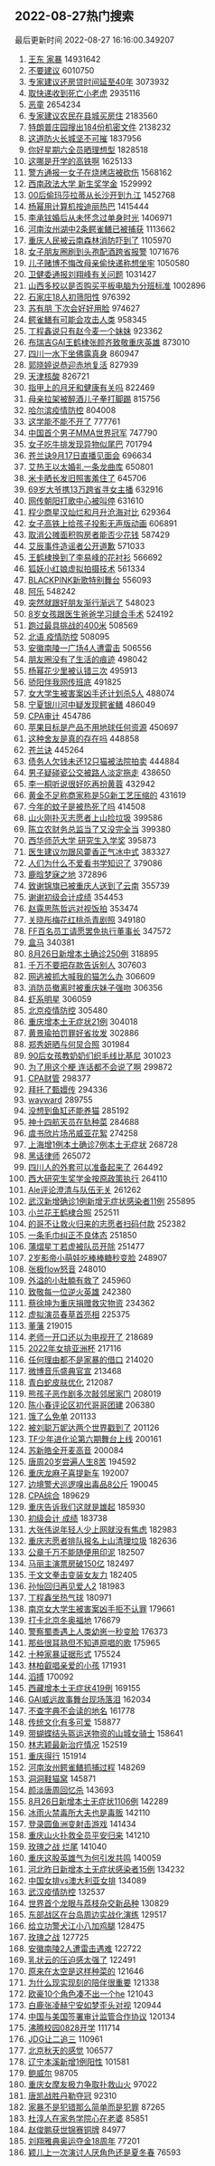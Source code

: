 ## 2022-08-27热门搜索 
最后更新时间 2022-08-27 16:16:00.349207 
1. [王东 家暴](https://s.weibo.com/weibo?q=%E7%8E%8B%E4%B8%9C%20%E5%AE%B6%E6%9A%B4&Refer=top) 14931642
1. [不要建议](https://s.weibo.com/weibo?q=%E4%B8%8D%E8%A6%81%E5%BB%BA%E8%AE%AE&Refer=top) 6010750
1. [专家建议还房贷时间延至40年](https://s.weibo.com/weibo?q=%23%E4%B8%93%E5%AE%B6%E5%BB%BA%E8%AE%AE%E8%BF%98%E6%88%BF%E8%B4%B7%E6%97%B6%E9%97%B4%E5%BB%B6%E8%87%B340%E5%B9%B4%23&Refer=top) 3073932
1. [取快递收到死亡小老虎](https://s.weibo.com/weibo?q=%23%E5%8F%96%E5%BF%AB%E9%80%92%E6%94%B6%E5%88%B0%E6%AD%BB%E4%BA%A1%E5%B0%8F%E8%80%81%E8%99%8E%23&Refer=top) 2935116
1. [恶童](https://s.weibo.com/weibo?q=%E6%81%B6%E7%AB%A5&Refer=top) 2654234
1. [专家建议农民在县城买房住](https://s.weibo.com/weibo?q=%23%E4%B8%93%E5%AE%B6%E5%BB%BA%E8%AE%AE%E5%86%9C%E6%B0%91%E5%9C%A8%E5%8E%BF%E5%9F%8E%E4%B9%B0%E6%88%BF%E4%BD%8F%23&Refer=top) 2183560
1. [特朗普庄园搜出184份机密文件](https://s.weibo.com/weibo?q=%23%E7%89%B9%E6%9C%97%E6%99%AE%E5%BA%84%E5%9B%AD%E6%90%9C%E5%87%BA184%E4%BB%BD%E6%9C%BA%E5%AF%86%E6%96%87%E4%BB%B6%23&Refer=top) 2138232
1. [这道防火长城坚不可摧](https://s.weibo.com/weibo?q=%23%E8%BF%99%E9%81%93%E9%98%B2%E7%81%AB%E9%95%BF%E5%9F%8E%E5%9D%9A%E4%B8%8D%E5%8F%AF%E6%91%A7%23&Refer=top) 1837956
1. [你好星期六全员晒理想型](https://s.weibo.com/weibo?q=%23%E4%BD%A0%E5%A5%BD%E6%98%9F%E6%9C%9F%E5%85%AD%E5%85%A8%E5%91%98%E6%99%92%E7%90%86%E6%83%B3%E5%9E%8B%23&Refer=top) 1828518
1. [这哪是开学的高铁啊](https://s.weibo.com/weibo?q=%23%E8%BF%99%E5%93%AA%E6%98%AF%E5%BC%80%E5%AD%A6%E7%9A%84%E9%AB%98%E9%93%81%E5%95%8A%23&Refer=top) 1625133
1. [警方通报一女子在烧烤店被砍伤](https://s.weibo.com/weibo?q=%23%E8%AD%A6%E6%96%B9%E9%80%9A%E6%8A%A5%E4%B8%80%E5%A5%B3%E5%AD%90%E5%9C%A8%E7%83%A7%E7%83%A4%E5%BA%97%E8%A2%AB%E7%A0%8D%E4%BC%A4%23&Refer=top) 1568162
1. [西南政法大学 新生奖学金](https://s.weibo.com/weibo?q=%E8%A5%BF%E5%8D%97%E6%94%BF%E6%B3%95%E5%A4%A7%E5%AD%A6%20%E6%96%B0%E7%94%9F%E5%A5%96%E5%AD%A6%E9%87%91&Refer=top) 1529992
1. [00后偷玛莎拉蒂从长沙开到九江](https://s.weibo.com/weibo?q=%2300%E5%90%8E%E5%81%B7%E7%8E%9B%E8%8E%8E%E6%8B%89%E8%92%82%E4%BB%8E%E9%95%BF%E6%B2%99%E5%BC%80%E5%88%B0%E4%B9%9D%E6%B1%9F%23&Refer=top) 1452768
1. [杨幂用计算机按迪丽热巴](https://s.weibo.com/weibo?q=%23%E6%9D%A8%E5%B9%82%E7%94%A8%E8%AE%A1%E7%AE%97%E6%9C%BA%E6%8C%89%E8%BF%AA%E4%B8%BD%E7%83%AD%E5%B7%B4%23&Refer=top) 1415444
1. [李承铉婚后从未怀念过单身时光](https://s.weibo.com/weibo?q=%23%E6%9D%8E%E6%89%BF%E9%93%89%E5%A9%9A%E5%90%8E%E4%BB%8E%E6%9C%AA%E6%80%80%E5%BF%B5%E8%BF%87%E5%8D%95%E8%BA%AB%E6%97%B6%E5%85%89%23&Refer=top) 1406971
1. [河南汝州湖中2条鳄雀鳝已被捕获](https://s.weibo.com/weibo?q=%23%E6%B2%B3%E5%8D%97%E6%B1%9D%E5%B7%9E%E6%B9%96%E4%B8%AD2%E6%9D%A1%E9%B3%84%E9%9B%80%E9%B3%9D%E5%B7%B2%E8%A2%AB%E6%8D%95%E8%8E%B7%23&Refer=top) 1113662
1. [重庆人民被云南森林消防吓到了](https://s.weibo.com/weibo?q=%23%E9%87%8D%E5%BA%86%E4%BA%BA%E6%B0%91%E8%A2%AB%E4%BA%91%E5%8D%97%E6%A3%AE%E6%9E%97%E6%B6%88%E9%98%B2%E5%90%93%E5%88%B0%E4%BA%86%23&Refer=top) 1105970
1. [女子朋友圈刷到头孢配酒跨省报警](https://s.weibo.com/weibo?q=%23%E5%A5%B3%E5%AD%90%E6%9C%8B%E5%8F%8B%E5%9C%88%E5%88%B7%E5%88%B0%E5%A4%B4%E5%AD%A2%E9%85%8D%E9%85%92%E8%B7%A8%E7%9C%81%E6%8A%A5%E8%AD%A6%23&Refer=top) 1071676
1. [儿子赌博不悔改母亲偷快递称想坐牢](https://s.weibo.com/weibo?q=%23%E5%84%BF%E5%AD%90%E8%B5%8C%E5%8D%9A%E4%B8%8D%E6%82%94%E6%94%B9%E6%AF%8D%E4%BA%B2%E5%81%B7%E5%BF%AB%E9%80%92%E7%A7%B0%E6%83%B3%E5%9D%90%E7%89%A2%23&Refer=top) 1050580
1. [卫健委通报刘翔峰有关问题](https://s.weibo.com/weibo?q=%23%E5%8D%AB%E5%81%A5%E5%A7%94%E9%80%9A%E6%8A%A5%E5%88%98%E7%BF%94%E5%B3%B0%E6%9C%89%E5%85%B3%E9%97%AE%E9%A2%98%23&Refer=top) 1031427
1. [山西多校以是否购买平板电脑为分班标准](https://s.weibo.com/weibo?q=%23%E5%B1%B1%E8%A5%BF%E5%A4%9A%E6%A0%A1%E4%BB%A5%E6%98%AF%E5%90%A6%E8%B4%AD%E4%B9%B0%E5%B9%B3%E6%9D%BF%E7%94%B5%E8%84%91%E4%B8%BA%E5%88%86%E7%8F%AD%E6%A0%87%E5%87%86%23&Refer=top) 1002896
1. [石家庄18人初筛阳性](https://s.weibo.com/weibo?q=%E7%9F%B3%E5%AE%B6%E5%BA%8418%E4%BA%BA%E5%88%9D%E7%AD%9B%E9%98%B3%E6%80%A7&Refer=top) 976392
1. [苏有朋 下次会好好用脸](https://s.weibo.com/weibo?q=%E8%8B%8F%E6%9C%89%E6%9C%8B%20%E4%B8%8B%E6%AC%A1%E4%BC%9A%E5%A5%BD%E5%A5%BD%E7%94%A8%E8%84%B8&Refer=top) 974627
1. [鳄雀鳝有可能会攻击人类](https://s.weibo.com/weibo?q=%23%E9%B3%84%E9%9B%80%E9%B3%9D%E6%9C%89%E5%8F%AF%E8%83%BD%E4%BC%9A%E6%94%BB%E5%87%BB%E4%BA%BA%E7%B1%BB%23&Refer=top) 958345
1. [丁程鑫说只有赵今麦一个妹妹](https://s.weibo.com/weibo?q=%23%E4%B8%81%E7%A8%8B%E9%91%AB%E8%AF%B4%E5%8F%AA%E6%9C%89%E8%B5%B5%E4%BB%8A%E9%BA%A6%E4%B8%80%E4%B8%AA%E5%A6%B9%E5%A6%B9%23&Refer=top) 923362
1. [布瑞吉GAI王鹤棣张颜齐致敬重庆英雄](https://s.weibo.com/weibo?q=%23%E5%B8%83%E7%91%9E%E5%90%89GAI%E7%8E%8B%E9%B9%A4%E6%A3%A3%E5%BC%A0%E9%A2%9C%E9%BD%90%E8%87%B4%E6%95%AC%E9%87%8D%E5%BA%86%E8%8B%B1%E9%9B%84%23&Refer=top) 873010
1. [四川一水下坐佛露真身](https://s.weibo.com/weibo?q=%23%E5%9B%9B%E5%B7%9D%E4%B8%80%E6%B0%B4%E4%B8%8B%E5%9D%90%E4%BD%9B%E9%9C%B2%E7%9C%9F%E8%BA%AB%23&Refer=top) 860947
1. [郭晓婷说恭迎赤地复活](https://s.weibo.com/weibo?q=%23%E9%83%AD%E6%99%93%E5%A9%B7%E8%AF%B4%E6%81%AD%E8%BF%8E%E8%B5%A4%E5%9C%B0%E5%A4%8D%E6%B4%BB%23&Refer=top) 827939
1. [天津核酸](https://s.weibo.com/weibo?q=%E5%A4%A9%E6%B4%A5%E6%A0%B8%E9%85%B8&Refer=top) 826721
1. [指甲上的月牙和健康有关吗](https://s.weibo.com/weibo?q=%23%E6%8C%87%E7%94%B2%E4%B8%8A%E7%9A%84%E6%9C%88%E7%89%99%E5%92%8C%E5%81%A5%E5%BA%B7%E6%9C%89%E5%85%B3%E5%90%97%23&Refer=top) 822469
1. [母亲拉架被醉酒儿子拳打脚踢](https://s.weibo.com/weibo?q=%23%E6%AF%8D%E4%BA%B2%E6%8B%89%E6%9E%B6%E8%A2%AB%E9%86%89%E9%85%92%E5%84%BF%E5%AD%90%E6%8B%B3%E6%89%93%E8%84%9A%E8%B8%A2%23&Refer=top) 815756
1. [哈尔滨疫情防控](https://s.weibo.com/weibo?q=%E5%93%88%E5%B0%94%E6%BB%A8%E7%96%AB%E6%83%85%E9%98%B2%E6%8E%A7&Refer=top) 804008
1. [这学能不能不开了](https://s.weibo.com/weibo?q=%23%E8%BF%99%E5%AD%A6%E8%83%BD%E4%B8%8D%E8%83%BD%E4%B8%8D%E5%BC%80%E4%BA%86%23&Refer=top) 777761
1. [中国首个男子MMA世界冠军](https://s.weibo.com/weibo?q=%23%E4%B8%AD%E5%9B%BD%E9%A6%96%E4%B8%AA%E7%94%B7%E5%AD%90MMA%E4%B8%96%E7%95%8C%E5%86%A0%E5%86%9B%23&Refer=top) 747790
1. [女子吃牛排发现异物似尾巴](https://s.weibo.com/weibo?q=%23%E5%A5%B3%E5%AD%90%E5%90%83%E7%89%9B%E6%8E%92%E5%8F%91%E7%8E%B0%E5%BC%82%E7%89%A9%E4%BC%BC%E5%B0%BE%E5%B7%B4%23&Refer=top) 701794
1. [苍兰诀9月17日直播见面会](https://s.weibo.com/weibo?q=%23%E8%8B%8D%E5%85%B0%E8%AF%809%E6%9C%8817%E6%97%A5%E7%9B%B4%E6%92%AD%E8%A7%81%E9%9D%A2%E4%BC%9A%23&Refer=top) 696634
1. [艾热王以太婚礼一条龙曲库](https://s.weibo.com/weibo?q=%23%E8%89%BE%E7%83%AD%E7%8E%8B%E4%BB%A5%E5%A4%AA%E5%A9%9A%E7%A4%BC%E4%B8%80%E6%9D%A1%E9%BE%99%E6%9B%B2%E5%BA%93%23&Refer=top) 650801
1. [米卡晒长发旧照害羞住了](https://s.weibo.com/weibo?q=%23%E7%B1%B3%E5%8D%A1%E6%99%92%E9%95%BF%E5%8F%91%E6%97%A7%E7%85%A7%E5%AE%B3%E7%BE%9E%E4%BD%8F%E4%BA%86%23&Refer=top) 645706
1. [69岁大爷携13万跨省寻女主播](https://s.weibo.com/weibo?q=%2369%E5%B2%81%E5%A4%A7%E7%88%B7%E6%90%BA13%E4%B8%87%E8%B7%A8%E7%9C%81%E5%AF%BB%E5%A5%B3%E4%B8%BB%E6%92%AD%23&Refer=top) 632916
1. [网传朝阳打歌中心被叫停](https://s.weibo.com/weibo?q=%23%E7%BD%91%E4%BC%A0%E6%9C%9D%E9%98%B3%E6%89%93%E6%AD%8C%E4%B8%AD%E5%BF%83%E8%A2%AB%E5%8F%AB%E5%81%9C%23&Refer=top) 631610
1. [程少商星汉灿烂和月升沧海对比](https://s.weibo.com/weibo?q=%23%E7%A8%8B%E5%B0%91%E5%95%86%E6%98%9F%E6%B1%89%E7%81%BF%E7%83%82%E5%92%8C%E6%9C%88%E5%8D%87%E6%B2%A7%E6%B5%B7%E5%AF%B9%E6%AF%94%23&Refer=top) 629364
1. [女子高铁上给孩子投影无声版动画](https://s.weibo.com/weibo?q=%23%E5%A5%B3%E5%AD%90%E9%AB%98%E9%93%81%E4%B8%8A%E7%BB%99%E5%AD%A9%E5%AD%90%E6%8A%95%E5%BD%B1%E6%97%A0%E5%A3%B0%E7%89%88%E5%8A%A8%E7%94%BB%23&Refer=top) 606891
1. [取消公摊面积购房者能否少花钱](https://s.weibo.com/weibo?q=%23%E5%8F%96%E6%B6%88%E5%85%AC%E6%91%8A%E9%9D%A2%E7%A7%AF%E8%B4%AD%E6%88%BF%E8%80%85%E8%83%BD%E5%90%A6%E5%B0%91%E8%8A%B1%E9%92%B1%23&Refer=top) 587429
1. [艾辰事件造谣者公开道歉](https://s.weibo.com/weibo?q=%23%E8%89%BE%E8%BE%B0%E4%BA%8B%E4%BB%B6%E9%80%A0%E8%B0%A3%E8%80%85%E5%85%AC%E5%BC%80%E9%81%93%E6%AD%89%23&Refer=top) 571033
1. [王鹤棣换到了李易峰的花衬衫](https://s.weibo.com/weibo?q=%23%E7%8E%8B%E9%B9%A4%E6%A3%A3%E6%8D%A2%E5%88%B0%E4%BA%86%E6%9D%8E%E6%98%93%E5%B3%B0%E7%9A%84%E8%8A%B1%E8%A1%AC%E8%A1%AB%23&Refer=top) 566692
1. [狐妖小红娘虚拟拍摄技术](https://s.weibo.com/weibo?q=%23%E7%8B%90%E5%A6%96%E5%B0%8F%E7%BA%A2%E5%A8%98%E8%99%9A%E6%8B%9F%E6%8B%8D%E6%91%84%E6%8A%80%E6%9C%AF%23&Refer=top) 561334
1. [BLACKPINK新歌特别舞台](https://s.weibo.com/weibo?q=%23BLACKPINK%E6%96%B0%E6%AD%8C%E7%89%B9%E5%88%AB%E8%88%9E%E5%8F%B0%23&Refer=top) 556093
1. [阿乐](https://s.weibo.com/weibo?q=%E9%98%BF%E4%B9%90&Refer=top) 548242
1. [突然就跟好朋友渐行渐远了](https://s.weibo.com/weibo?q=%23%E7%AA%81%E7%84%B6%E5%B0%B1%E8%B7%9F%E5%A5%BD%E6%9C%8B%E5%8F%8B%E6%B8%90%E8%A1%8C%E6%B8%90%E8%BF%9C%E4%BA%86%23&Refer=top) 548023
1. [8岁女孩跟医生爸爸学习缝合手术](https://s.weibo.com/weibo?q=%238%E5%B2%81%E5%A5%B3%E5%AD%A9%E8%B7%9F%E5%8C%BB%E7%94%9F%E7%88%B8%E7%88%B8%E5%AD%A6%E4%B9%A0%E7%BC%9D%E5%90%88%E6%89%8B%E6%9C%AF%23&Refer=top) 524192
1. [跑过最具挑战的400米](https://s.weibo.com/weibo?q=%23%E8%B7%91%E8%BF%87%E6%9C%80%E5%85%B7%E6%8C%91%E6%88%98%E7%9A%84400%E7%B1%B3%23&Refer=top) 508569
1. [北语 疫情防控](https://s.weibo.com/weibo?q=%E5%8C%97%E8%AF%AD%20%E7%96%AB%E6%83%85%E9%98%B2%E6%8E%A7&Refer=top) 508095
1. [安徽南陵一广场4人遭雷击](https://s.weibo.com/weibo?q=%23%E5%AE%89%E5%BE%BD%E5%8D%97%E9%99%B5%E4%B8%80%E5%B9%BF%E5%9C%BA4%E4%BA%BA%E9%81%AD%E9%9B%B7%E5%87%BB%23&Refer=top) 506556
1. [朋友圈没有了生活的痕迹](https://s.weibo.com/weibo?q=%23%E6%9C%8B%E5%8F%8B%E5%9C%88%E6%B2%A1%E6%9C%89%E4%BA%86%E7%94%9F%E6%B4%BB%E7%9A%84%E7%97%95%E8%BF%B9%23&Refer=top) 498042
1. [杨幂花少里被认错三次](https://s.weibo.com/weibo?q=%23%E6%9D%A8%E5%B9%82%E8%8A%B1%E5%B0%91%E9%87%8C%E8%A2%AB%E8%AE%A4%E9%94%99%E4%B8%89%E6%AC%A1%23&Refer=top) 495913
1. [骄阳伴我网传班底](https://s.weibo.com/weibo?q=%23%E9%AA%84%E9%98%B3%E4%BC%B4%E6%88%91%E7%BD%91%E4%BC%A0%E7%8F%AD%E5%BA%95%23&Refer=top) 491825
1. [女大学生被害案凶手还计划杀5人](https://s.weibo.com/weibo?q=%23%E5%A5%B3%E5%A4%A7%E5%AD%A6%E7%94%9F%E8%A2%AB%E5%AE%B3%E6%A1%88%E5%87%B6%E6%89%8B%E8%BF%98%E8%AE%A1%E5%88%92%E6%9D%805%E4%BA%BA%23&Refer=top) 488074
1. [宁夏银川河中疑发现鳄雀鳝](https://s.weibo.com/weibo?q=%23%E5%AE%81%E5%A4%8F%E9%93%B6%E5%B7%9D%E6%B2%B3%E4%B8%AD%E7%96%91%E5%8F%91%E7%8E%B0%E9%B3%84%E9%9B%80%E9%B3%9D%23&Refer=top) 486049
1. [CPA审计](https://s.weibo.com/weibo?q=CPA%E5%AE%A1%E8%AE%A1&Refer=top) 454786
1. [苹果目标是产品不用地球任何资源](https://s.weibo.com/weibo?q=%23%E8%8B%B9%E6%9E%9C%E7%9B%AE%E6%A0%87%E6%98%AF%E4%BA%A7%E5%93%81%E4%B8%8D%E7%94%A8%E5%9C%B0%E7%90%83%E4%BB%BB%E4%BD%95%E8%B5%84%E6%BA%90%23&Refer=top) 450697
1. [这种舍友是真的存在吗](https://s.weibo.com/weibo?q=%23%E8%BF%99%E7%A7%8D%E8%88%8D%E5%8F%8B%E6%98%AF%E7%9C%9F%E7%9A%84%E5%AD%98%E5%9C%A8%E5%90%97%23&Refer=top) 448858
1. [苍兰诀](https://s.weibo.com/weibo?q=%E8%8B%8D%E5%85%B0%E8%AF%80&Refer=top) 445264
1. [债务人欠钱未还12只猫被法院拍卖](https://s.weibo.com/weibo?q=%23%E5%80%BA%E5%8A%A1%E4%BA%BA%E6%AC%A0%E9%92%B1%E6%9C%AA%E8%BF%9812%E5%8F%AA%E7%8C%AB%E8%A2%AB%E6%B3%95%E9%99%A2%E6%8B%8D%E5%8D%96%23&Refer=top) 444884
1. [男子疑碰瓷公交被路人淡定拖走](https://s.weibo.com/weibo?q=%23%E7%94%B7%E5%AD%90%E7%96%91%E7%A2%B0%E7%93%B7%E5%85%AC%E4%BA%A4%E8%A2%AB%E8%B7%AF%E4%BA%BA%E6%B7%A1%E5%AE%9A%E6%8B%96%E8%B5%B0%23&Refer=top) 438650
1. [李一桐听说很好吃再扮黄蓉](https://s.weibo.com/weibo?q=%23%E6%9D%8E%E4%B8%80%E6%A1%90%E5%90%AC%E8%AF%B4%E5%BE%88%E5%A5%BD%E5%90%83%E5%86%8D%E6%89%AE%E9%BB%84%E8%93%89%23&Refer=top) 432942
1. [黄金不足称商家称是5G新工艺压缩的](https://s.weibo.com/weibo?q=%23%E9%BB%84%E9%87%91%E4%B8%8D%E8%B6%B3%E7%A7%B0%E5%95%86%E5%AE%B6%E7%A7%B0%E6%98%AF5G%E6%96%B0%E5%B7%A5%E8%89%BA%E5%8E%8B%E7%BC%A9%E7%9A%84%23&Refer=top) 431619
1. [今年的蚊子是被热死了吗](https://s.weibo.com/weibo?q=%23%E4%BB%8A%E5%B9%B4%E7%9A%84%E8%9A%8A%E5%AD%90%E6%98%AF%E8%A2%AB%E7%83%AD%E6%AD%BB%E4%BA%86%E5%90%97%23&Refer=top) 414508
1. [山火刚扑灭志愿者上山捡垃圾](https://s.weibo.com/weibo?q=%23%E5%B1%B1%E7%81%AB%E5%88%9A%E6%89%91%E7%81%AD%E5%BF%97%E6%84%BF%E8%80%85%E4%B8%8A%E5%B1%B1%E6%8D%A1%E5%9E%83%E5%9C%BE%23&Refer=top) 399586
1. [陈立农财务总监当了又没完全当](https://s.weibo.com/weibo?q=%23%E9%99%88%E7%AB%8B%E5%86%9C%E8%B4%A2%E5%8A%A1%E6%80%BB%E7%9B%91%E5%BD%93%E4%BA%86%E5%8F%88%E6%B2%A1%E5%AE%8C%E5%85%A8%E5%BD%93%23&Refer=top) 399380
1. [西华师范大学 研究生入学奖](https://s.weibo.com/weibo?q=%E8%A5%BF%E5%8D%8E%E5%B8%88%E8%8C%83%E5%A4%A7%E5%AD%A6%20%E7%A0%94%E7%A9%B6%E7%94%9F%E5%85%A5%E5%AD%A6%E5%A5%96&Refer=top) 395873
1. [医生建议勿跟风藿香正气冰中式](https://s.weibo.com/weibo?q=%23%E5%8C%BB%E7%94%9F%E5%BB%BA%E8%AE%AE%E5%8B%BF%E8%B7%9F%E9%A3%8E%E8%97%BF%E9%A6%99%E6%AD%A3%E6%B0%94%E5%86%B0%E4%B8%AD%E5%BC%8F%23&Refer=top) 383327
1. [人们为什么不爱看书学知识了](https://s.weibo.com/weibo?q=%23%E4%BA%BA%E4%BB%AC%E4%B8%BA%E4%BB%80%E4%B9%88%E4%B8%8D%E7%88%B1%E7%9C%8B%E4%B9%A6%E5%AD%A6%E7%9F%A5%E8%AF%86%E4%BA%86%23&Refer=top) 379086
1. [鹿晗梦寐之地](https://s.weibo.com/weibo?q=%23%E9%B9%BF%E6%99%97%E6%A2%A6%E5%AF%90%E4%B9%8B%E5%9C%B0%23&Refer=top) 372896
1. [致谢锦旗已被重庆人送到了云南](https://s.weibo.com/weibo?q=%23%E8%87%B4%E8%B0%A2%E9%94%A6%E6%97%97%E5%B7%B2%E8%A2%AB%E9%87%8D%E5%BA%86%E4%BA%BA%E9%80%81%E5%88%B0%E4%BA%86%E4%BA%91%E5%8D%97%23&Refer=top) 355739
1. [谢谢初级会计成绩](https://s.weibo.com/weibo?q=%23%E8%B0%A2%E8%B0%A2%E5%88%9D%E7%BA%A7%E4%BC%9A%E8%AE%A1%E6%88%90%E7%BB%A9%23&Refer=top) 354453
1. [赵露思陈哲远对视饭拍](https://s.weibo.com/weibo?q=%23%E8%B5%B5%E9%9C%B2%E6%80%9D%E9%99%88%E5%93%B2%E8%BF%9C%E5%AF%B9%E8%A7%86%E9%A5%AD%E6%8B%8D%23&Refer=top) 353474
1. [关晓彤梅花红桃杀青剧照](https://s.weibo.com/weibo?q=%23%E5%85%B3%E6%99%93%E5%BD%A4%E6%A2%85%E8%8A%B1%E7%BA%A2%E6%A1%83%E6%9D%80%E9%9D%92%E5%89%A7%E7%85%A7%23&Refer=top) 349180
1. [FF百名员工请愿罢免执行董事长](https://s.weibo.com/weibo?q=%23FF%E7%99%BE%E5%90%8D%E5%91%98%E5%B7%A5%E8%AF%B7%E6%84%BF%E7%BD%A2%E5%85%8D%E6%89%A7%E8%A1%8C%E8%91%A3%E4%BA%8B%E9%95%BF%23&Refer=top) 347572
1. [盒马](https://s.weibo.com/weibo?q=%E7%9B%92%E9%A9%AC&Refer=top) 340381
1. [8月26日新增本土确诊250例](https://s.weibo.com/weibo?q=%238%E6%9C%8826%E6%97%A5%E6%96%B0%E5%A2%9E%E6%9C%AC%E5%9C%9F%E7%A1%AE%E8%AF%8A250%E4%BE%8B%23&Refer=top) 318895
1. [千万不要把存款告诉别人](https://s.weibo.com/weibo?q=%23%E5%8D%83%E4%B8%87%E4%B8%8D%E8%A6%81%E6%8A%8A%E5%AD%98%E6%AC%BE%E5%91%8A%E8%AF%89%E5%88%AB%E4%BA%BA%23&Refer=top) 307603
1. [网逃被抓大喊我的猫怎么办](https://s.weibo.com/weibo?q=%23%E7%BD%91%E9%80%83%E8%A2%AB%E6%8A%93%E5%A4%A7%E5%96%8A%E6%88%91%E7%9A%84%E7%8C%AB%E6%80%8E%E4%B9%88%E5%8A%9E%23&Refer=top) 306609
1. [消防员撤离时被重庆妹子强吻](https://s.weibo.com/weibo?q=%23%E6%B6%88%E9%98%B2%E5%91%98%E6%92%A4%E7%A6%BB%E6%97%B6%E8%A2%AB%E9%87%8D%E5%BA%86%E5%A6%B9%E5%AD%90%E5%BC%BA%E5%90%BB%23&Refer=top) 306356
1. [虾系明星](https://s.weibo.com/weibo?q=%23%E8%99%BE%E7%B3%BB%E6%98%8E%E6%98%9F%23&Refer=top) 306059
1. [北京疫情防控](https://s.weibo.com/weibo?q=%23%E5%8C%97%E4%BA%AC%E7%96%AB%E6%83%85%E9%98%B2%E6%8E%A7%23&Refer=top) 305480
1. [重庆增本土无症状21例](https://s.weibo.com/weibo?q=%23%E9%87%8D%E5%BA%86%E5%A2%9E%E6%9C%AC%E5%9C%9F%E6%97%A0%E7%97%87%E7%8A%B621%E4%BE%8B%23&Refer=top) 304018
1. [黄景瑜拍罚罪好省妆发](https://s.weibo.com/weibo?q=%23%E9%BB%84%E6%99%AF%E7%91%9C%E6%8B%8D%E7%BD%9A%E7%BD%AA%E5%A5%BD%E7%9C%81%E5%A6%86%E5%8F%91%23&Refer=top) 302886
1. [郑秀妍晒与何炅合照](https://s.weibo.com/weibo?q=%23%E9%83%91%E7%A7%80%E5%A6%8D%E6%99%92%E4%B8%8E%E4%BD%95%E7%82%85%E5%90%88%E7%85%A7%23&Refer=top) 301984
1. [90后女孩教奶奶们织毛线比基尼](https://s.weibo.com/weibo?q=%2390%E5%90%8E%E5%A5%B3%E5%AD%A9%E6%95%99%E5%A5%B6%E5%A5%B6%E4%BB%AC%E7%BB%87%E6%AF%9B%E7%BA%BF%E6%AF%94%E5%9F%BA%E5%B0%BC%23&Refer=top) 301023
1. [为了用这个梗 连话都不会说了啊](https://s.weibo.com/weibo?q=%E4%B8%BA%E4%BA%86%E7%94%A8%E8%BF%99%E4%B8%AA%E6%A2%97%20%E8%BF%9E%E8%AF%9D%E9%83%BD%E4%B8%8D%E4%BC%9A%E8%AF%B4%E4%BA%86%E5%95%8A&Refer=top) 299872
1. [CPA财管](https://s.weibo.com/weibo?q=CPA%E8%B4%A2%E7%AE%A1&Refer=top) 298377
1. [拜托了甄嬛传](https://s.weibo.com/weibo?q=%23%E6%8B%9C%E6%89%98%E4%BA%86%E7%94%84%E5%AC%9B%E4%BC%A0%23&Refer=top) 294336
1. [wayward](https://s.weibo.com/weibo?q=wayward&Refer=top) 289755
1. [没想到鱼缸还能养猫](https://s.weibo.com/weibo?q=%23%E6%B2%A1%E6%83%B3%E5%88%B0%E9%B1%BC%E7%BC%B8%E8%BF%98%E8%83%BD%E5%85%BB%E7%8C%AB%23&Refer=top) 285192
1. [神十四航天员在轨种菜](https://s.weibo.com/weibo?q=%23%E7%A5%9E%E5%8D%81%E5%9B%9B%E8%88%AA%E5%A4%A9%E5%91%98%E5%9C%A8%E8%BD%A8%E7%A7%8D%E8%8F%9C%23&Refer=top) 284688
1. [虞书欣片场吊威亚花絮](https://s.weibo.com/weibo?q=%23%E8%99%9E%E4%B9%A6%E6%AC%A3%E7%89%87%E5%9C%BA%E5%90%8A%E5%A8%81%E4%BA%9A%E8%8A%B1%E7%B5%AE%23&Refer=top) 274258
1. [上海增1例本土确诊7例本土无症状](https://s.weibo.com/weibo?q=%23%E4%B8%8A%E6%B5%B7%E5%A2%9E1%E4%BE%8B%E6%9C%AC%E5%9C%9F%E7%A1%AE%E8%AF%8A7%E4%BE%8B%E6%9C%AC%E5%9C%9F%E6%97%A0%E7%97%87%E7%8A%B6%23&Refer=top) 268728
1. [黑话律师](https://s.weibo.com/weibo?q=%E9%BB%91%E8%AF%9D%E5%BE%8B%E5%B8%88&Refer=top) 265072
1. [四川人的外套可以准备起来了](https://s.weibo.com/weibo?q=%23%E5%9B%9B%E5%B7%9D%E4%BA%BA%E7%9A%84%E5%A4%96%E5%A5%97%E5%8F%AF%E4%BB%A5%E5%87%86%E5%A4%87%E8%B5%B7%E6%9D%A5%E4%BA%86%23&Refer=top) 264492
1. [西大研究生奖学金按原政策执行](https://s.weibo.com/weibo?q=%23%E8%A5%BF%E5%A4%A7%E7%A0%94%E7%A9%B6%E7%94%9F%E5%A5%96%E5%AD%A6%E9%87%91%E6%8C%89%E5%8E%9F%E6%94%BF%E7%AD%96%E6%89%A7%E8%A1%8C%23&Refer=top) 264110
1. [Ale评论澄清与队伍无关](https://s.weibo.com/weibo?q=%23Ale%E8%AF%84%E8%AE%BA%E6%BE%84%E6%B8%85%E4%B8%8E%E9%98%9F%E4%BC%8D%E6%97%A0%E5%85%B3%23&Refer=top) 261262
1. [武汉新增确诊1例新增无症状感染者11例](https://s.weibo.com/weibo?q=%23%E6%AD%A6%E6%B1%89%E6%96%B0%E5%A2%9E%E7%A1%AE%E8%AF%8A1%E4%BE%8B%E6%96%B0%E5%A2%9E%E6%97%A0%E7%97%87%E7%8A%B6%E6%84%9F%E6%9F%93%E8%80%8511%E4%BE%8B%23&Refer=top) 255895
1. [小兰花王鹤棣合照](https://s.weibo.com/weibo?q=%23%E5%B0%8F%E5%85%B0%E8%8A%B1%E7%8E%8B%E9%B9%A4%E6%A3%A3%E5%90%88%E7%85%A7%23&Refer=top) 252511
1. [的哥不让救火归来的志愿者扫码付款](https://s.weibo.com/weibo?q=%23%E7%9A%84%E5%93%A5%E4%B8%8D%E8%AE%A9%E6%95%91%E7%81%AB%E5%BD%92%E6%9D%A5%E7%9A%84%E5%BF%97%E6%84%BF%E8%80%85%E6%89%AB%E7%A0%81%E4%BB%98%E6%AC%BE%23&Refer=top) 252382
1. [一条毛巾纠正不良体态](https://s.weibo.com/weibo?q=%23%E4%B8%80%E6%9D%A1%E6%AF%9B%E5%B7%BE%E7%BA%A0%E6%AD%A3%E4%B8%8D%E8%89%AF%E4%BD%93%E6%80%81%23&Refer=top) 251850
1. [蒲熠星丁若虚被队员开除](https://s.weibo.com/weibo?q=%23%E8%92%B2%E7%86%A0%E6%98%9F%E4%B8%81%E8%8B%A5%E8%99%9A%E8%A2%AB%E9%98%9F%E5%91%98%E5%BC%80%E9%99%A4%23&Refer=top) 251477
1. [2岁影帝小萌娃吃棒棒糖秒变脸](https://s.weibo.com/weibo?q=%232%E5%B2%81%E5%BD%B1%E5%B8%9D%E5%B0%8F%E8%90%8C%E5%A8%83%E5%90%83%E6%A3%92%E6%A3%92%E7%B3%96%E7%A7%92%E5%8F%98%E8%84%B8%23&Refer=top) 248907
1. [张极flow怒音](https://s.weibo.com/weibo?q=%23%E5%BC%A0%E6%9E%81flow%E6%80%92%E9%9F%B3%23&Refer=top) 248010
1. [外溢的小肚腩有救了](https://s.weibo.com/weibo?q=%23%E5%A4%96%E6%BA%A2%E7%9A%84%E5%B0%8F%E8%82%9A%E8%85%A9%E6%9C%89%E6%95%91%E4%BA%86%23&Refer=top) 245960
1. [致敬每一位逆火英雄](https://s.weibo.com/weibo?q=%E8%87%B4%E6%95%AC%E6%AF%8F%E4%B8%80%E4%BD%8D%E9%80%86%E7%81%AB%E8%8B%B1%E9%9B%84&Refer=top) 242380
1. [蔡徐坤为重庆捐赠救灾物资](https://s.weibo.com/weibo?q=%23%E8%94%A1%E5%BE%90%E5%9D%A4%E4%B8%BA%E9%87%8D%E5%BA%86%E6%8D%90%E8%B5%A0%E6%95%91%E7%81%BE%E7%89%A9%E8%B5%84%23&Refer=top) 234362
1. [虚拟演员春草首亮相](https://s.weibo.com/weibo?q=%23%E8%99%9A%E6%8B%9F%E6%BC%94%E5%91%98%E6%98%A5%E8%8D%89%E9%A6%96%E4%BA%AE%E7%9B%B8%23&Refer=top) 225375
1. [董藩](https://s.weibo.com/weibo?q=%E8%91%A3%E8%97%A9&Refer=top) 219015
1. [老师一开口还以为电视开了](https://s.weibo.com/weibo?q=%23%E8%80%81%E5%B8%88%E4%B8%80%E5%BC%80%E5%8F%A3%E8%BF%98%E4%BB%A5%E4%B8%BA%E7%94%B5%E8%A7%86%E5%BC%80%E4%BA%86%23&Refer=top) 218689
1. [2022年女排亚洲杯](https://s.weibo.com/weibo?q=%232022%E5%B9%B4%E5%A5%B3%E6%8E%92%E4%BA%9A%E6%B4%B2%E6%9D%AF%23&Refer=top) 217116
1. [任何理由都不是家暴的借口](https://s.weibo.com/weibo?q=%23%E4%BB%BB%E4%BD%95%E7%90%86%E7%94%B1%E9%83%BD%E4%B8%8D%E6%98%AF%E5%AE%B6%E6%9A%B4%E7%9A%84%E5%80%9F%E5%8F%A3%23&Refer=top) 214020
1. [微博音乐盛典官宣](https://s.weibo.com/weibo?q=%23%E5%BE%AE%E5%8D%9A%E9%9F%B3%E4%B9%90%E7%9B%9B%E5%85%B8%E5%AE%98%E5%AE%A3%23&Refer=top) 213468
1. [青白蛇皮肤优化](https://s.weibo.com/weibo?q=%23%E9%9D%92%E7%99%BD%E8%9B%87%E7%9A%AE%E8%82%A4%E4%BC%98%E5%8C%96%23&Refer=top) 212087
1. [熊孩子恶作剧多次敲邻居家门](https://s.weibo.com/weibo?q=%23%E7%86%8A%E5%AD%A9%E5%AD%90%E6%81%B6%E4%BD%9C%E5%89%A7%E5%A4%9A%E6%AC%A1%E6%95%B2%E9%82%BB%E5%B1%85%E5%AE%B6%E9%97%A8%23&Refer=top) 208019
1. [陈小春评论区初代哥哥团建](https://s.weibo.com/weibo?q=%23%E9%99%88%E5%B0%8F%E6%98%A5%E8%AF%84%E8%AE%BA%E5%8C%BA%E5%88%9D%E4%BB%A3%E5%93%A5%E5%93%A5%E5%9B%A2%E5%BB%BA%23&Refer=top) 206380
1. [饿了么免单](https://s.weibo.com/weibo?q=%E9%A5%BF%E4%BA%86%E4%B9%88%E5%85%8D%E5%8D%95&Refer=top) 201133
1. [被刘聪万妮达两个世界戳到了](https://s.weibo.com/weibo?q=%23%E8%A2%AB%E5%88%98%E8%81%AA%E4%B8%87%E5%A6%AE%E8%BE%BE%E4%B8%A4%E4%B8%AA%E4%B8%96%E7%95%8C%E6%88%B3%E5%88%B0%E4%BA%86%23&Refer=top) 201126
1. [TF少年进化论第六期舞台上线](https://s.weibo.com/weibo?q=%23TF%E5%B0%91%E5%B9%B4%E8%BF%9B%E5%8C%96%E8%AE%BA%E7%AC%AC%E5%85%AD%E6%9C%9F%E8%88%9E%E5%8F%B0%E4%B8%8A%E7%BA%BF%23&Refer=top) 200161
1. [苏新皓全开麦高音](https://s.weibo.com/weibo?q=%23%E8%8B%8F%E6%96%B0%E7%9A%93%E5%85%A8%E5%BC%80%E9%BA%A6%E9%AB%98%E9%9F%B3%23&Refer=top) 200084
1. [唐周20岁尝遍人生8苦](https://s.weibo.com/weibo?q=%23%E5%94%90%E5%91%A820%E5%B2%81%E5%B0%9D%E9%81%8D%E4%BA%BA%E7%94%9F8%E8%8B%A6%23&Refer=top) 194592
1. [重庆龙麻子喜提新车](https://s.weibo.com/weibo?q=%23%E9%87%8D%E5%BA%86%E9%BE%99%E9%BA%BB%E5%AD%90%E5%96%9C%E6%8F%90%E6%96%B0%E8%BD%A6%23&Refer=top) 192007
1. [边境警犬巡逻嗅出毒品8公斤](https://s.weibo.com/weibo?q=%23%E8%BE%B9%E5%A2%83%E8%AD%A6%E7%8A%AC%E5%B7%A1%E9%80%BB%E5%97%85%E5%87%BA%E6%AF%92%E5%93%818%E5%85%AC%E6%96%A4%23&Refer=top) 190045
1. [CPA综合](https://s.weibo.com/weibo?q=CPA%E7%BB%BC%E5%90%88&Refer=top) 189629
1. [重庆告诉我们这就是雄起](https://s.weibo.com/weibo?q=%23%E9%87%8D%E5%BA%86%E5%91%8A%E8%AF%89%E6%88%91%E4%BB%AC%E8%BF%99%E5%B0%B1%E6%98%AF%E9%9B%84%E8%B5%B7%23&Refer=top) 185930
1. [初级会计 成绩](https://s.weibo.com/weibo?q=%E5%88%9D%E7%BA%A7%E4%BC%9A%E8%AE%A1%20%E6%88%90%E7%BB%A9&Refer=top) 183738
1. [大张伟说年轻人少上网就没有焦虑](https://s.weibo.com/weibo?q=%23%E5%A4%A7%E5%BC%A0%E4%BC%9F%E8%AF%B4%E5%B9%B4%E8%BD%BB%E4%BA%BA%E5%B0%91%E4%B8%8A%E7%BD%91%E5%B0%B1%E6%B2%A1%E6%9C%89%E7%84%A6%E8%99%91%23&Refer=top) 182983
1. [重庆志愿者排队报名上山清理垃圾](https://s.weibo.com/weibo?q=%23%E9%87%8D%E5%BA%86%E5%BF%97%E6%84%BF%E8%80%85%E6%8E%92%E9%98%9F%E6%8A%A5%E5%90%8D%E4%B8%8A%E5%B1%B1%E6%B8%85%E7%90%86%E5%9E%83%E5%9C%BE%23&Refer=top) 182636
1. [公章千万不能随便用印泥](https://s.weibo.com/weibo?q=%23%E5%85%AC%E7%AB%A0%E5%8D%83%E4%B8%87%E4%B8%8D%E8%83%BD%E9%9A%8F%E4%BE%BF%E7%94%A8%E5%8D%B0%E6%B3%A5%23&Refer=top) 182507
1. [马丽主演票房破150亿](https://s.weibo.com/weibo?q=%23%E9%A9%AC%E4%B8%BD%E4%B8%BB%E6%BC%94%E7%A5%A8%E6%88%BF%E7%A0%B4150%E4%BA%BF%23&Refer=top) 182497
1. [于文文拳击变装女友力](https://s.weibo.com/weibo?q=%23%E4%BA%8E%E6%96%87%E6%96%87%E6%8B%B3%E5%87%BB%E5%8F%98%E8%A3%85%E5%A5%B3%E5%8F%8B%E5%8A%9B%23&Refer=top) 182405
1. [孙怡回归再见爱人2](https://s.weibo.com/weibo?q=%23%E5%AD%99%E6%80%A1%E5%9B%9E%E5%BD%92%E5%86%8D%E8%A7%81%E7%88%B1%E4%BA%BA2%23&Refer=top) 181983
1. [丁程鑫坐热气球](https://s.weibo.com/weibo?q=%23%E4%B8%81%E7%A8%8B%E9%91%AB%E5%9D%90%E7%83%AD%E6%B0%94%E7%90%83%23&Refer=top) 180971
1. [南京女大学生被害案凶手拒不认罪](https://s.weibo.com/weibo?q=%23%E5%8D%97%E4%BA%AC%E5%A5%B3%E5%A4%A7%E5%AD%A6%E7%94%9F%E8%A2%AB%E5%AE%B3%E6%A1%88%E5%87%B6%E6%89%8B%E6%8B%92%E4%B8%8D%E8%AE%A4%E7%BD%AA%23&Refer=top) 179661
1. [打卡北京冬奥福地](https://s.weibo.com/weibo?q=%23%E6%89%93%E5%8D%A1%E5%8C%97%E4%BA%AC%E5%86%AC%E5%A5%A5%E7%A6%8F%E5%9C%B0%23&Refer=top) 176679
1. [警察蜀黍遇上人类幼崽一秒变脸](https://s.weibo.com/weibo?q=%23%E8%AD%A6%E5%AF%9F%E8%9C%80%E9%BB%8D%E9%81%87%E4%B8%8A%E4%BA%BA%E7%B1%BB%E5%B9%BC%E5%B4%BD%E4%B8%80%E7%A7%92%E5%8F%98%E8%84%B8%23&Refer=top) 176373
1. [那些很耳熟但不知道原唱的歌](https://s.weibo.com/weibo?q=%23%E9%82%A3%E4%BA%9B%E5%BE%88%E8%80%B3%E7%86%9F%E4%BD%86%E4%B8%8D%E7%9F%A5%E9%81%93%E5%8E%9F%E5%94%B1%E7%9A%84%E6%AD%8C%23&Refer=top) 175965
1. [十种家暴证据形式](https://s.weibo.com/weibo?q=%23%E5%8D%81%E7%A7%8D%E5%AE%B6%E6%9A%B4%E8%AF%81%E6%8D%AE%E5%BD%A2%E5%BC%8F%23&Refer=top) 175524
1. [林柏叡唱亲爱的小孩](https://s.weibo.com/weibo?q=%23%E6%9E%97%E6%9F%8F%E5%8F%A1%E5%94%B1%E4%BA%B2%E7%88%B1%E7%9A%84%E5%B0%8F%E5%AD%A9%23&Refer=top) 171931
1. [滔搏](https://s.weibo.com/weibo?q=%E6%BB%94%E6%90%8F&Refer=top) 170092
1. [西藏增本土无症状419例](https://s.weibo.com/weibo?q=%23%E8%A5%BF%E8%97%8F%E5%A2%9E%E6%9C%AC%E5%9C%9F%E6%97%A0%E7%97%87%E7%8A%B6419%E4%BE%8B%23&Refer=top) 169155
1. [GAI威远故事舞台现场落泪](https://s.weibo.com/weibo?q=%23GAI%E5%A8%81%E8%BF%9C%E6%95%85%E4%BA%8B%E8%88%9E%E5%8F%B0%E7%8E%B0%E5%9C%BA%E8%90%BD%E6%B3%AA%23&Refer=top) 162034
1. [不查字典不会读的地名](https://s.weibo.com/weibo?q=%23%E4%B8%8D%E6%9F%A5%E5%AD%97%E5%85%B8%E4%B8%8D%E4%BC%9A%E8%AF%BB%E7%9A%84%E5%9C%B0%E5%90%8D%23&Refer=top) 161778
1. [传统文化有多可爱](https://s.weibo.com/weibo?q=%23%E4%BC%A0%E7%BB%9F%E6%96%87%E5%8C%96%E6%9C%89%E5%A4%9A%E5%8F%AF%E7%88%B1%23&Refer=top) 158877
1. [带蝴蝶结头盔运送物资的山城女骑士](https://s.weibo.com/weibo?q=%23%E5%B8%A6%E8%9D%B4%E8%9D%B6%E7%BB%93%E5%A4%B4%E7%9B%94%E8%BF%90%E9%80%81%E7%89%A9%E8%B5%84%E7%9A%84%E5%B1%B1%E5%9F%8E%E5%A5%B3%E9%AA%91%E5%A3%AB%23&Refer=top) 158641
1. [林志颖最新治疗情况](https://s.weibo.com/weibo?q=%23%E6%9E%97%E5%BF%97%E9%A2%96%E6%9C%80%E6%96%B0%E6%B2%BB%E7%96%97%E6%83%85%E5%86%B5%23&Refer=top) 152519
1. [重庆得行](https://s.weibo.com/weibo?q=%23%E9%87%8D%E5%BA%86%E5%BE%97%E8%A1%8C%23&Refer=top) 151914
1. [河南汝州鳄雀鳝抓捕过程](https://s.weibo.com/weibo?q=%23%E6%B2%B3%E5%8D%97%E6%B1%9D%E5%B7%9E%E9%B3%84%E9%9B%80%E9%B3%9D%E6%8A%93%E6%8D%95%E8%BF%87%E7%A8%8B%23&Refer=top) 148269
1. [洞洞鞋猫窝](https://s.weibo.com/weibo?q=%23%E6%B4%9E%E6%B4%9E%E9%9E%8B%E7%8C%AB%E7%AA%9D%23&Refer=top) 145871
1. [颜淡唐周回忆杀](https://s.weibo.com/weibo?q=%23%E9%A2%9C%E6%B7%A1%E5%94%90%E5%91%A8%E5%9B%9E%E5%BF%86%E6%9D%80%23&Refer=top) 143693
1. [8月26日新增本土无症状1106例](https://s.weibo.com/weibo?q=%238%E6%9C%8826%E6%97%A5%E6%96%B0%E5%A2%9E%E6%9C%AC%E5%9C%9F%E6%97%A0%E7%97%87%E7%8A%B61106%E4%BE%8B%23&Refer=top) 142289
1. [冰雨火禁毒所大夫也是毒贩](https://s.weibo.com/weibo?q=%23%E5%86%B0%E9%9B%A8%E7%81%AB%E7%A6%81%E6%AF%92%E6%89%80%E5%A4%A7%E5%A4%AB%E4%B9%9F%E6%98%AF%E6%AF%92%E8%B4%A9%23&Refer=top) 142110
1. [登录圆鱼洲变射击游戏](https://s.weibo.com/weibo?q=%23%E7%99%BB%E5%BD%95%E5%9C%86%E9%B1%BC%E6%B4%B2%E5%8F%98%E5%B0%84%E5%87%BB%E6%B8%B8%E6%88%8F%23&Refer=top) 141434
1. [重庆山火扑救全员平安归来](https://s.weibo.com/weibo?q=%23%E9%87%8D%E5%BA%86%E5%B1%B1%E7%81%AB%E6%89%91%E6%95%91%E5%85%A8%E5%91%98%E5%B9%B3%E5%AE%89%E5%BD%92%E6%9D%A5%23&Refer=top) 141210
1. [玫瑰之战 烂尾](https://s.weibo.com/weibo?q=%E7%8E%AB%E7%91%B0%E4%B9%8B%E6%88%98%20%E7%83%82%E5%B0%BE&Refer=top) 141040
1. [重庆这股英雄气为何引发共鸣](https://s.weibo.com/weibo?q=%23%E9%87%8D%E5%BA%86%E8%BF%99%E8%82%A1%E8%8B%B1%E9%9B%84%E6%B0%94%E4%B8%BA%E4%BD%95%E5%BC%95%E5%8F%91%E5%85%B1%E9%B8%A3%23&Refer=top) 140059
1. [河北昨日新增本土无症状感染者15例](https://s.weibo.com/weibo?q=%23%E6%B2%B3%E5%8C%97%E6%98%A8%E6%97%A5%E6%96%B0%E5%A2%9E%E6%9C%AC%E5%9C%9F%E6%97%A0%E7%97%87%E7%8A%B6%E6%84%9F%E6%9F%93%E8%80%8515%E4%BE%8B%23&Refer=top) 134232
1. [中国女排vs澳大利亚女排](https://s.weibo.com/weibo?q=%23%E4%B8%AD%E5%9B%BD%E5%A5%B3%E6%8E%92vs%E6%BE%B3%E5%A4%A7%E5%88%A9%E4%BA%9A%E5%A5%B3%E6%8E%92%23&Refer=top) 134089
1. [武汉疫情防控](https://s.weibo.com/weibo?q=%23%E6%AD%A6%E6%B1%89%E7%96%AB%E6%83%85%E9%98%B2%E6%8E%A7%23&Refer=top) 132537
1. [世界首个龙眼与荔枝杂交新品种](https://s.weibo.com/weibo?q=%23%E4%B8%96%E7%95%8C%E9%A6%96%E4%B8%AA%E9%BE%99%E7%9C%BC%E4%B8%8E%E8%8D%94%E6%9E%9D%E6%9D%82%E4%BA%A4%E6%96%B0%E5%93%81%E7%A7%8D%23&Refer=top) 130829
1. [东部战区在台岛周边实战化演练](https://s.weibo.com/weibo?q=%23%E4%B8%9C%E9%83%A8%E6%88%98%E5%8C%BA%E5%9C%A8%E5%8F%B0%E5%B2%9B%E5%91%A8%E8%BE%B9%E5%AE%9E%E6%88%98%E5%8C%96%E6%BC%94%E7%BB%83%23&Refer=top) 129517
1. [给立功警犬江小八加鸡腿](https://s.weibo.com/weibo?q=%23%E7%BB%99%E7%AB%8B%E5%8A%9F%E8%AD%A6%E7%8A%AC%E6%B1%9F%E5%B0%8F%E5%85%AB%E5%8A%A0%E9%B8%A1%E8%85%BF%23&Refer=top) 128475
1. [玫瑰之战](https://s.weibo.com/weibo?q=%23%E7%8E%AB%E7%91%B0%E4%B9%8B%E6%88%98%23&Refer=top) 127725
1. [安徽南陵2人遭雷击遇难](https://s.weibo.com/weibo?q=%23%E5%AE%89%E5%BE%BD%E5%8D%97%E9%99%B52%E4%BA%BA%E9%81%AD%E9%9B%B7%E5%87%BB%E9%81%87%E9%9A%BE%23&Refer=top) 122722
1. [乳状云的压迫感太强了](https://s.weibo.com/weibo?q=%23%E4%B9%B3%E7%8A%B6%E4%BA%91%E7%9A%84%E5%8E%8B%E8%BF%AB%E6%84%9F%E5%A4%AA%E5%BC%BA%E4%BA%86%23&Refer=top) 122491
1. [原来在太空是这样种菜的](https://s.weibo.com/weibo?q=%23%E5%8E%9F%E6%9D%A5%E5%9C%A8%E5%A4%AA%E7%A9%BA%E6%98%AF%E8%BF%99%E6%A0%B7%E7%A7%8D%E8%8F%9C%E7%9A%84%23&Refer=top) 121646
1. [为什么现实现刻的陪伴很重要](https://s.weibo.com/weibo?q=%23%E4%B8%BA%E4%BB%80%E4%B9%88%E7%8E%B0%E5%AE%9E%E7%8E%B0%E5%88%BB%E7%9A%84%E9%99%AA%E4%BC%B4%E5%BE%88%E9%87%8D%E8%A6%81%23&Refer=top) 121338
1. [欧豪10个角色凑不出一个he](https://s.weibo.com/weibo?q=%23%E6%AC%A7%E8%B1%AA10%E4%B8%AA%E8%A7%92%E8%89%B2%E5%87%91%E4%B8%8D%E5%87%BA%E4%B8%80%E4%B8%AAhe%23&Refer=top) 121043
1. [白鹿张凌赫宁安如梦歪头对视](https://s.weibo.com/weibo?q=%23%E7%99%BD%E9%B9%BF%E5%BC%A0%E5%87%8C%E8%B5%AB%E5%AE%81%E5%AE%89%E5%A6%82%E6%A2%A6%E6%AD%AA%E5%A4%B4%E5%AF%B9%E8%A7%86%23&Refer=top) 120944
1. [中国与美国签署审计监管合作协议](https://s.weibo.com/weibo?q=%23%E4%B8%AD%E5%9B%BD%E4%B8%8E%E7%BE%8E%E5%9B%BD%E7%AD%BE%E7%BD%B2%E5%AE%A1%E8%AE%A1%E7%9B%91%E7%AE%A1%E5%90%88%E4%BD%9C%E5%8D%8F%E8%AE%AE%23&Refer=top) 120134
1. [沸腾校园0828开学](https://s.weibo.com/weibo?q=%23%E6%B2%B8%E8%85%BE%E6%A0%A1%E5%9B%AD0828%E5%BC%80%E5%AD%A6%23&Refer=top) 111714
1. [JDG让二追三](https://s.weibo.com/weibo?q=%23JDG%E8%AE%A9%E4%BA%8C%E8%BF%BD%E4%B8%89%23&Refer=top) 110961
1. [北京秋天的感觉](https://s.weibo.com/weibo?q=%23%E5%8C%97%E4%BA%AC%E7%A7%8B%E5%A4%A9%E7%9A%84%E6%84%9F%E8%A7%89%23&Refer=top) 106577
1. [辽宁本溪新增1例阳性](https://s.weibo.com/weibo?q=%E8%BE%BD%E5%AE%81%E6%9C%AC%E6%BA%AA%E6%96%B0%E5%A2%9E1%E4%BE%8B%E9%98%B3%E6%80%A7&Refer=top) 101581
1. [鲍威尔](https://s.weibo.com/weibo?q=%E9%B2%8D%E5%A8%81%E5%B0%94&Refer=top) 98705
1. [重庆女摩友极力争取扑救山火](https://s.weibo.com/weibo?q=%23%E9%87%8D%E5%BA%86%E5%A5%B3%E6%91%A9%E5%8F%8B%E6%9E%81%E5%8A%9B%E4%BA%89%E5%8F%96%E6%89%91%E6%95%91%E5%B1%B1%E7%81%AB%23&Refer=top) 97022
1. [唐凯战胜丹勒夺冠](https://s.weibo.com/weibo?q=%23%E5%94%90%E5%87%AF%E6%88%98%E8%83%9C%E4%B8%B9%E5%8B%92%E5%A4%BA%E5%86%A0%23&Refer=top) 92310
1. [家暴不是犯错那么简单而是犯罪](https://s.weibo.com/weibo?q=%23%E5%AE%B6%E6%9A%B4%E4%B8%8D%E6%98%AF%E7%8A%AF%E9%94%99%E9%82%A3%E4%B9%88%E7%AE%80%E5%8D%95%E8%80%8C%E6%98%AF%E7%8A%AF%E7%BD%AA%23&Refer=top) 87265
1. [杜淳人在家务学院心在老婆](https://s.weibo.com/weibo?q=%23%E6%9D%9C%E6%B7%B3%E4%BA%BA%E5%9C%A8%E5%AE%B6%E5%8A%A1%E5%AD%A6%E9%99%A2%E5%BF%83%E5%9C%A8%E8%80%81%E5%A9%86%23&Refer=top) 85851
1. [赵俊鹏获世锦赛铜牌](https://s.weibo.com/weibo?q=%23%E8%B5%B5%E4%BF%8A%E9%B9%8F%E8%8E%B7%E4%B8%96%E9%94%A6%E8%B5%9B%E9%93%9C%E7%89%8C%23&Refer=top) 84977
1. [刘翔雅典奥运夺金18周年](https://s.weibo.com/weibo?q=%23%E5%88%98%E7%BF%94%E9%9B%85%E5%85%B8%E5%A5%A5%E8%BF%90%E5%A4%BA%E9%87%9118%E5%91%A8%E5%B9%B4%23&Refer=top) 77201
1. [颖儿上一次演讨人厌角色还是夏冬春](https://s.weibo.com/weibo?q=%23%E9%A2%96%E5%84%BF%E4%B8%8A%E4%B8%80%E6%AC%A1%E6%BC%94%E8%AE%A8%E4%BA%BA%E5%8E%8C%E8%A7%92%E8%89%B2%E8%BF%98%E6%98%AF%E5%A4%8F%E5%86%AC%E6%98%A5%23&Refer=top) 76593
